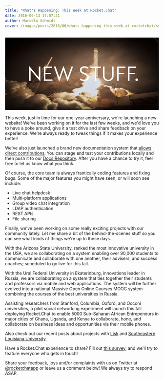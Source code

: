```yaml
---
title: "What's Happening: This Week at Rocket.Chat"
date: 2016-06-13 17:07:21
author: Marcelo Schmidt
cover: /images/posts/2016/06/whats-happening-this-week-at-rocketchat/sylvester-541440_1920.jpg
---
```


![](/images/posts/2016/06/whats-happening-this-week-at-rocketchat/RC-BLOG-NEW%20STUFF.jpg?)

This week, just in time for our one-year anniversary, we're launching a new website! We've been working on it for the last few weeks, and we'd love you to have a poke around, give it a test drive and share feedback on your experience. We're always ready to tweak things if it makes your experience better!

We've also just launched a brand new documentation system that [allows direct contributions](https://rocket.chat/docs/contributing/). You can stage and test your contributions locally and then push it to our [Docs Repository](https://github.com/RocketChat/Rocket.Chat.Docs). After you have a chance to try it, feel free to let us know what you think.

Of course, the core team is always frantically coding features and fixing bugs. Some of the major features you might have seen, or will soon see include:

*   Live chat helpdesk
*   Multi-platform applications
*   Group video chat integration
*   LDAP authentication
*   REST APIs
*   File sharing

Finally, we've been working on some really exciting projects with our community lately. Let me share a bit of the behind-the-scenes stuff so you can see what kinds of things we're up to these days.

With the Arizona State University, ranked the most innovative university in the USA, we are collaborating on a system enabling over 90,000 students to communicate and collaborate with one another, their advisers, and success coaches; scheduled to go live for this fall.

With the Ural Federal University in Ekaterinburg, innovations leader in Russia, we are collaborating on a system that ties together their students and professors via mobile and web applications. The system will be further evolved into a national Massive Open Online Courses MOOC system combining the courses of the best universities in Russia.

Assisting researchers from Stanford, Columbia, Oxford, and Occoni universities, a pilot social networking experiment will launch this fall deploying Rocket.Chat to enable 5000 Sub-Saharan African Entrepeneurs in major cities of Ghana, Uganda, and Kenya to collaborate, hone, and collaborate on business ideas and opportunities via their mobile phones.

Also check out our recent posts about projects with [Lisk](http://rocket.chat/blog/rocketchat-helps-lisk-connect-with-their-community) and [Southeastern Louisiana University](http://rocket.chat/blog/rocketchat-accelerates-collaboration-at-southeastern-louisiana-university).

Have a Rocket.Chat experience to share? Fill out [this survey](https://docs.google.com/forms/d/1mgG3LNiAq4w2OkmUUARlhvki7uOPVYIqY4ix5koxoRk/viewform), and we'll try to feature everyone who gets in touch!

Share your feedback, joys and/or complaints with us on Twitter at [@rocketchatapp](http://twitter.com/rocketchatapp) or leave us a comment below! We always try to respond ASAP.
